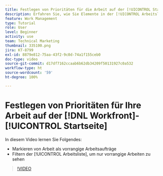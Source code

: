 ```yaml
---
title: Festlegen von Prioritäten für die Arbeit auf der [!UICONTROL Startseite]
description: Erfahren Sie, wie Sie Elemente in der [!UICONTROL Arbeitsliste] als vorrangige Arbeitsaufträge auf der Startseite markieren können. Filtern Sie dann die Liste, um Ihre priorisierte Arbeit in [!DNL  Workfront]zu sehen.
feature: Work Management
type: Tutorial
role: User
level: Beginner
activity: use
team: Technical Marketing
thumbnail: 335100.png
jira: KT-8799
exl-id: 8879e812-75aa-43f2-9c0d-74a1f155ceb0
doc-type: video
source-git-commit: d17df7162ccaab6b62db34209f50131927c0a532
workflow-type: ht
source-wordcount: '59'
ht-degree: 100%

---
```


# Festlegen von Prioritäten für Ihre Arbeit auf der [!DNL Workfront]-[!UICONTROL Startseite]

In diesem Video lernen Sie Folgendes:

* Markieren von Arbeit als vorrangige Arbeitsaufträge
* Filtern der [!UICONTROL Arbeitsliste], um nur vorrangige Arbeiten zu sehen

>[!VIDEO](https://video.tv.adobe.com/v/3438541/?quality=12&learn=on&enablevpops&captions=ger)
